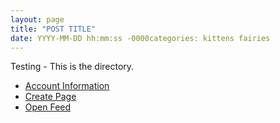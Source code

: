 ```yaml
---
layout: page
title: "POST TITLE"
date: YYYY-MM-DD hh:mm:ss -0000categories: kittens fairies
---
```


Testing - This is the directory.


<ul>
    <li><a href="{{ post.url }}">Account Information</a></li>
    <li><a href="{{ post.url }}">Create Page</a></li>
    <li><a href="{{ post.url }}">Open Feed</a></li>
    </li>
</ul>
